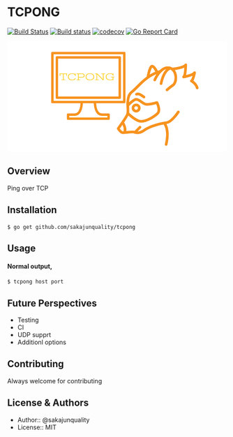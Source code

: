 TCPONG
=================================
[![Build Status](https://travis-ci.org/sakajunquality/tcpong.svg?branch=master)](https://travis-ci.org/sakajunquality/tcpong)
[![Build status](https://ci.appveyor.com/api/projects/status/b8fqero47q5fw96t?svg=true)](https://ci.appveyor.com/project/sakajunquality/tcpong)
[![codecov](https://codecov.io/gh/sakajunquality/tcpong/branch/master/graph/badge.svg)](https://codecov.io/gh/sakajunquality/tcpong)
[![Go Report Card](https://goreportcard.com/badge/github.com/sakajunquality/tcpong)](https://goreportcard.com/report/github.com/sakajunquality/tcpong)

![image](./image.png)


Overview
------------
Ping over TCP



Installation
------------
```
$ go get github.com/sakajunquality/tcpong
```



Usage
------------
#### Normal output,
```
$ tcpong host port
```

## Future Perspectives
- Testing
- CI
- UDP supprt
- Additionl options

Contributing
-----
Always welcome for contributing


License & Authors
-----------------
- Author:: @sakajunquality
- License:: MIT
